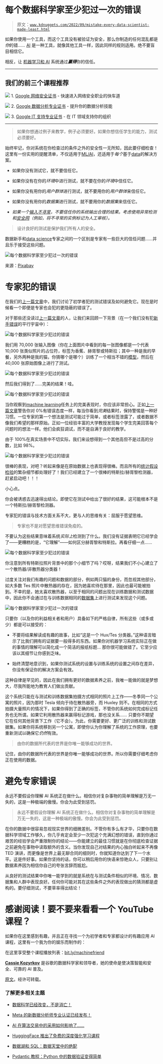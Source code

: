 # 每个数据科学家至少犯过一次的错误

> 原文：[`www.kdnuggets.com/2022/09/mistake-every-data-scientist-made-least.html`](https://www.kdnuggets.com/2022/09/mistake-every-data-scientist-made-least.html)

如果你使用一个工具，而这个工具没有被验证为安全，那么你制造的任何混乱都是*你*的错…… [AI](http://bit.ly/quaesita_donttrust) 是一种工具，就像其他工具一样，因此同样的规则适用。绝不要盲目相信它。

相反，让 [机器学习和 AI](http://bit.ly/quaesita_emperorm) 系统通过***赢得***你的信任。

* * *

## 我们的前三个课程推荐

![](img/0244c01ba9267c002ef39d4907e0b8fb.png) 1\. [Google 网络安全证书](https://www.kdnuggets.com/google-cybersecurity) - 快速进入网络安全职业的快车道

![](img/e225c49c3c91745821c8c0368bf04711.png) 2\. [Google 数据分析专业证书](https://www.kdnuggets.com/google-data-analytics) - 提升你的数据分析技能

![](img/0244c01ba9267c002ef39d4907e0b8fb.png) 3\. [Google IT 支持专业证书](https://www.kdnuggets.com/google-itsupport) - 在 IT 领域支持你的组织

* * *

> 如果你想通过例子来教学，例子必须要好。如果你想信任学生的能力，测试必须要好。

始终牢记，你对系统在你检查过的条件之外的安全性一无所知，因此要仔细检查！这里有一份实用的提醒清单，不仅适用于[ML/AI](http://bit.ly/quaesita_emperor)，还适用于*每个*基于[data](http://bit.ly/quaesita_hist)的解决方案。

+   如果你没有测试它，就不要信任它。

+   如果你没有在你的*环境*中进行测试，就不要在你的*环境*中信任它。

+   如果你没有用你的*用户群体*进行测试，就不要用你的*用户群体*来信任它。

+   如果你没有用你的*数据集*进行测试，就不要用你的*数据集*来信任它。

+   *如果一个*[*输入不寻常*](https://bit.ly/mfml_086)*，不要信任你的系统输出合理的结果。考虑使用异常检测和*[*安全网*](http://bit.ly/quaesita_policy)*（例如，将不寻常的实例标记为人工审核）。*

> 设计良好的测试是保护我们所有人的安全。

数据新手和[data science](http://bit.ly/quaesita_datascim)专家之间的一个区别是专家有一些巨大的信任问题……并且乐于接受这些问题。

![每个数据科学家至少犯过一次的错误](img/ff6e1abb94c17c256f50b9fac9a896e0.png)

来源：[Pixabay](https://pixabay.com/photos/spider-scary-mistake-hybrid-mouse-2913761/)

# 专家犯的错误

在我们的[上一篇文章](http://bit.ly/quaesita_testmistake1)中，我们讨论了初学者犯的测试错误及如何避免它。现在是时候看一个即便是专家也会犯的更隐蔽的错误了。

对于那些还没读过[上一篇文章](http://bit.ly/quaesita_testmistake1)的人，让我们来回顾一下背景（在一个我们没有犯[新手错误](http://bit.ly/quaesita_testmistake1)的平行宇宙中）：

![每个数据科学家至少犯过的错误](img/532312a78d2686b8ee83f1e4cc8f1b4d.png)

我们用 70,000 张输入图像（你在上面图片中看到的每一张图像都是一个代表 10,000 张类似照片的占位符，标签为香蕉、赫胥黎或特斯拉；其中一种是我的早餐，另外两种是我的猫，你猜哪个是哪个）训练了一个相当不错的[模型](http://bit.ly/quaesita_emperorm)，然后在 40,000 张原始图像上进行了测试。

![每个数据科学家至少犯过的错误](img/602e561aa98b17210928ca7f10d953a8.png)

然后我们得到了……完美的结果！哇。

![每个数据科学家至少犯过的错误](img/5b895f93c3320a4f7bc284b9fb8148f4.png)

当你观察到[machine learning](http://bit.ly/quaesita_emperorm)任务上的完美表现时，你应该非常担心。正如[上一篇文章](http://bit.ly/quaesita_testmistake1)警告你对 0%有错误态度一样，每当你看到*完美*结果时，保持警惕是一种好习惯。一位专家的第一个想法是测试可能过于简单，或者标签泄露了，或者数据不像我们希望的那样原始。正如一位经验丰富的大学教授发现每个学生完美回答每个问题时的想法一样。他们会疯狂调试，而不是自满于良好的教学。

由于 100%在真实场景中不切实际，我们来设想得到一个其他高但不是过高的分数，比如 98%。

![每个数据科学家至少犯过的错误](img/1b568c61e4a41b863007c5fb45543ec4.png)

很棒的表现，对吧？听起来像是在原始数据上也表现得很棒。而且所有的[统计假设检验](http://bit.ly/quaesita_fisher)的繁杂细节都处理好了！我们已经建立了一个很棒的特斯拉/赫胥黎检测器，赶紧启动吧！！！

小心点。

你会被诱惑去迅速得出结论。即使它在测试中给出了很好的结果，这可能根本不是一个特斯拉/赫胥黎检测器。

专家犯的错误与技术方面关系不大，更与人的思维有关：屈服于愿望思维。

> 专家也不是对愿望思维错误免疫的。

不要认为这些结果意味着系统*实际上*检测到了什么。我们没有证据表明它已经学会了——更糟糕的是，“它理解”——如何区分赫胥黎和特斯拉。再看仔细一点……

![每个数据科学家至少犯过的错误](img/210be5351cd4fe060d6a5860ac0887f9.png)

你注意到所有特斯拉照片背景中的那个小细节了吗？哎呀，结果我们不小心建立了一个散热器/非散热器分类器！

过度关注对我们有趣的问题和数据的部分，例如两只猫的身份，而忽视其他部分，如大多数 Tes 照片中散热器的存在，因为她喜欢待在那里，因此也最可能被拍到。不幸的是，她太喜欢散热器，以至于相同的问题出现在训练数据和测试数据中，因此你不会通过在与训练数据相同的[数据集](http://bit.ly/quaesita_vocab)上进行测试来发现这个问题。

![每个数据科学家至少犯过一次的错误](img/b2f92b87a1ba16786fc96c50706fbb51.png)

只要你（以及你的利益相关者和用户）具备如下的严格自律，所有这些（或多或少）都是可以接受的：

+   不要将结果解读成有趣的故事，比如“这是一个 Hux/Tes 分类器。”这种语言暗示了比我们拥有的证据要一般得多的东西。如果你对机器学习系统实际正在做的事情的理解可以简化成一个简洁的报纸标题… 那你很可能做错了。它至少应该以其细节让你感到乏味。

+   始终清楚地意识到，如果你测试系统的设置与训练系统的设置之间存在差异，你没有保证你的解决方案会有效。

这种自律是罕见的，因此在我们拥有更好的数据素养之前，我唯一能做的就是梦想大，尽我所能地为教育人们做出贡献。

这个系统只能在与测试和训练数据集拍摄方式相同的照片上工作——冬季同一个公寓的照片，因为那时 Tesla 倾向于待在散热器旁，而 Huxley 则不。在相同的方式拍摄大量照片的情况下，如果你得到了正确的标签，不管你的系统如何完成标记任务也无所谓。如果它利用散热器来赢得标记游戏，那也没关系…… 只要你不期望它在任何其他背景下工作（它不会）。为此，你需要更好、更广泛的训练和测试数据集。如果你将系统移到另一个公寓，即使你认为你理解了系统的工作原理，也要重新测试以确保它*仍然*有效。

> 由你的数据所代表的世界是你唯一能够成功的世界。

记住，由你的数据所代表的世界是你唯一能够成功的世界。所以你需要仔细考虑你正在使用的数据。

# 避免专家错误

永远不要假设你理解 AI 系统正在做什么。相信你对复杂事物的简单理解是万无一失的，这是一种极端的傲慢。你会为此受到惩罚。

> 永远不要假设你理解 AI 系统正在做什么。相信你对复杂事物的简单理解是万无一失的，这是一种极端的傲慢。你会为此受到惩罚。

在你的数据中很容易忽视现实世界的细微差别。不管你有多么有才华，只要你在数据科学领域工作够久，你几乎肯定会至少一次犯这个充满幻想的错误，直到你通过艰苦的经验学会严重限制你的结论——你能建立的最佳习惯就是在你彻底检查证据之前避免在事物中读取额外的含义。当你发现自己对结果的内心独白听起来不再像 TED 演讲，而更像是世界上最无聊合同的细则时，你就知道你达到了下一个水平。这是件好事。如果你坚持的话，你可以稍后用你的快语来惊艳众人，只要别让数据素养因为相信你自己的夸张言辞而尴尬。

从良好的测试结果中你唯一能学到的就是系统在与测试条件相似的环境、情况、数据集和人群中表现良好。任何你可能对其在这些条件之外的表现做出的猜测都是虚构的。要仔细测试，不要草率得出结论！

# 感谢阅读！要不要来看看一个 YouTube 课程？

如果你在这里感到有趣，并且正在寻找一个为初学者和专家都设计的有趣应用 AI 课程，这里有一个我为你的娱乐而制作的：

在这里享受整个课程播放列表：[bit.ly/machinefriend](http://bit.ly/machinefriend)

**[Cassie Kozyrkov](https://kozyrkov.medium.com/)** 是谷歌的数据科学家和领导者，她的使命是使决策智能和安全、可靠的 AI 普及。

[原文](https://kozyrkov.medium.com/the-mistake-every-data-scientist-has-made-at-least-once-3479002211b4)。经许可转载。

### 了解更多相关主题

+   [数据科学已经改变，不是消亡！](https://www.kdnuggets.com/2023/08/data-science-changed-died.html)

+   [Meta 的新数据分析师专业认证已经发布！](https://www.kdnuggets.com/metas-new-data-analyst-professional-certification-has-dropped)

+   [AI 在算法交易中的采用如何影响了……](https://www.kdnuggets.com/2022/04/adoption-ai-algorithmic-trading-affected-finance-industry.html)

+   [HuggingFace 推出了免费的深度强化学习课程](https://www.kdnuggets.com/2022/05/huggingface-launched-free-deep-reinforcement-learning-course.html)

+   [数据湖和 SQL：数据天堂中的绝配](https://www.kdnuggets.com/2023/01/data-lakes-sql-match-made-data-heaven.html)

+   [Pydantic 教程：Python 中的数据验证变得简单](https://www.kdnuggets.com/pydantic-tutorial-data-validation-in-python-made-simple)
